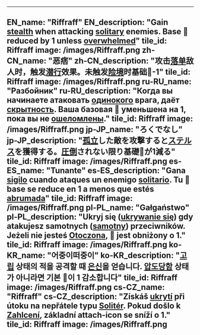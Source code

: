 ---

EN_name: "Riffraff"
EN_description: "Gain <u>stealth</u> when attacking <u>solitary</u> enemies. Base 🔸 reduced by 1 unless <u>overwhelmed</u>"
tile_id: Riffraff
image: /images/Riffraff.png
zh-CN_name: "恶痞"
zh-CN_description: "攻击<u>落单</u>敌人时，触发<u>潜行</u>效果。未触发<u>险境</u>时基础🔸-1"
tile_id: Riffraff
image: /images/Riffraff.png
ru-RU_name: "Разбойник"
ru-RU_description: "Когда вы начинаете атаковать <u>одинокого</u> врага, даёт <u>скрытность</u>. Ваша базовая 🔸 уменьшена на 1, пока вы не <u>ошеломлены</u>."
tile_id: Riffraff
image: /images/Riffraff.png
jp-JP_name: "ろくでなし"
jp-JP_description: "<u>孤立</u>した敵を攻撃すると<u>ステルス</u>を獲得する。<u>圧倒</u>されない限り基礎🔸が1減る"
tile_id: Riffraff
image: /images/Riffraff.png
es-ES_name: "Tunante"
es-ES_description: "Gana <u>sigilo</u> cuando ataques un enemigo <u>solitario</u>. Tu 🔸 base se reduce en 1 a menos que estés <u>abrumada</u>"
tile_id: Riffraff
image: /images/Riffraff.png
pl-PL_name: "Gałgaństwo"
pl-PL_description: "Ukryj się (<u>ukrywanie się</u>) gdy atakujesz samotnych (<u>samotny</u>) przeciwników. Jeżeli nie jesteś <u>Otoczona</u>, 🔸 jest obniżony o 1."
tile_id: Riffraff
image: /images/Riffraff.png
ko-KR_name: "어중이떠중이"
ko-KR_description: "<u>고립</u> 상태의 적을 공격할 때 <u>은신</u>을 얻습니다. <u>압도당함</u> 상태가 아니라면 기본 🔸이 1 감소합니다"
tile_id: Riffraff
image: /images/Riffraff.png
cs-CZ_name: "Riffraff"
cs-CZ_description: "Získáš <u>ukrytí</u> při útoku na nepřátele typu <u>Solitér</u>. Pokud došlo k <u>Zahlcení</u>, základní attach-icon se sníží o 1."
tile_id: Riffraff
image: /images/Riffraff.png
---